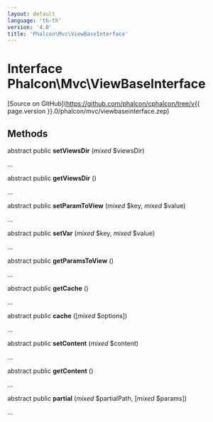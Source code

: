 ```yaml
---
layout: default
language: 'th-th'
version: '4.0'
title: 'Phalcon\Mvc\ViewBaseInterface'
---
```


# Interface **Phalcon\Mvc\ViewBaseInterface**

[Source on GitHub](https://github.com/phalcon/cphalcon/tree/v{{ page.version }}.0/phalcon/mvc/viewbaseinterface.zep)

## Methods

abstract public **setViewsDir** (*mixed* $viewsDir)

...

abstract public **getViewsDir** ()

...

abstract public **setParamToView** (*mixed* $key, *mixed* $value)

...

abstract public **setVar** (*mixed* $key, *mixed* $value)

...

abstract public **getParamsToView** ()

...

abstract public **getCache** ()

...

abstract public **cache** ([*mixed* $options])

...

abstract public **setContent** (*mixed* $content)

...

abstract public **getContent** ()

...

abstract public **partial** (*mixed* $partialPath, [*mixed* $params])

...